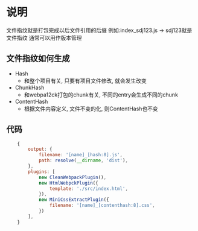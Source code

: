 # 说明  

文件指纹就是打包完成以后文件引用的后缀
例如:index_sdj123.js -> sdj123就是文件指纹
通常可以用作版本管理

## 文件指纹如何生成  

* Hash
  + 和整个项目有关, 只要有项目文件修改, 就会发生改变  
* ChunkHash
  + 和webpa12ck打包的chunk有关, 不同的entry会生成不同的chunk
* ContentHash
  + 根据文件内容定义, 文件不变的化, 则ContentHash也不变

## 代码  

``` js
    {
        output: {
            filename: '[name]_[hash:8].js',
            path: resolve(__dirname, 'dist'),
        },
        plugins: [
            new CleanWebpackPlugin(),
            new HtmlWebpckPlugin({
                template: './src/index.html',
            }),
            new MiniCssExtractPlugin({
                filename: '[name]_[contenthash:8].css',
            })
        ],
    }
```
